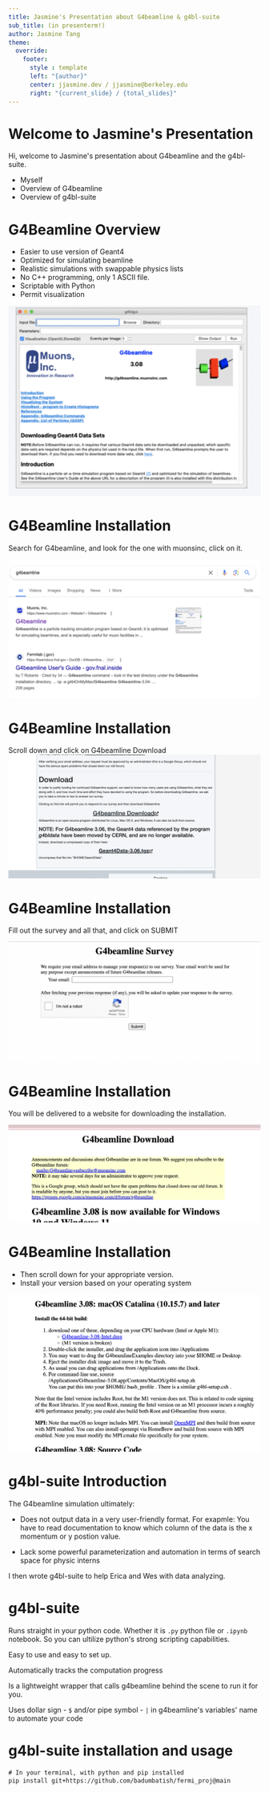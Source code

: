 ```yaml
---
title: Jasmine's Presentation about G4beamline & g4bl-suite
sub_title: (in presenterm!)
author: Jasmine Tang
theme:
  override:
    footer:
      style : template
      left: "{author}"
      center: jjasmine.dev / jjasmine@berkeley.edu
      right: "{current_slide} / {total_slides}"
---
```



Welcome to Jasmine's Presentation
===
Hi, welcome to Jasmine's presentation about G4beamline and the g4bl-suite.

- Myself
- Overview of G4beamline
- Overview of g4bl-suite

<!-- end_slide -->


G4Beamline Overview
===
- Easier to use version of Geant4
- Optimized for simulating beamline
- Realistic simulations with swappable physics lists
- No C++ programming, only 1 ASCII file.
- Scriptable with Python
- Permit visualization

![](g4beamline_screenshot.png)

<!-- end_slide -->

G4Beamline Installation
===

Search for G4beamline, and look for the one with muonsinc, click on it.

![](g4beamline_google_search.png)

<!-- end_slide -->

G4Beamline Installation
===

Scroll down and click on G4beamline Download
![](g4beamline_download.png)

<!-- end_slide -->

G4Beamline Installation
===

Fill out the survey and all that, and click on SUBMIT

![](g4beamline_survey.png)

<!-- end_slide -->

G4Beamline Installation
===

You will be delivered to a website for downloading the installation.


![](g4beamline_install_1.png)

<!-- end_slide -->

G4Beamline Installation
===

- Then scroll down for your appropriate version. 
- Install your version based on your operating system

![](g4beamline_install_2.png)

<!-- end_slide -->


g4bl-suite Introduction
===

The G4beamline simulation ultimately:

- Does not output data in a very user-friendly format. For exapmle: You have to read documentation to know which column 
of the data is the x momentum or y postion value.

- Lack some powerful parameterization and automation in terms of search space for physic interns

I then wrote g4bl-suite to help Erica and Wes with data analyzing.

<!-- end_slide -->

g4bl-suite
===

Runs straight in your python code. Whether it is `.py` python file or `.ipynb` notebook.
So you can ultilize python's strong scripting capabilities.

Easy to use and easy to set up.

Automatically tracks the computation progress

Is a lightweight wrapper that calls g4beamline behind the scene to run it for you.

Uses dollar sign - `$` and/or pipe symbol - `|` in g4beamline's variables' name to automate your code


<!-- end_slide -->

g4bl-suite installation and usage
===

```shell
# In your terminal, with python and pip installed
pip install git+https://github.com/badumbatish/fermi_proj@main
```

```python

```
<!-- end_slide -->

